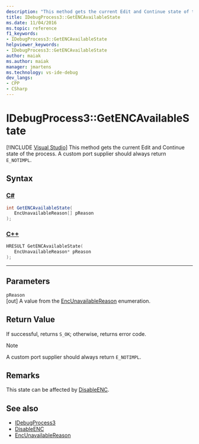 ```yaml
---
description: "This method gets the current Edit and Continue state of the process."
title: IDebugProcess3::GetENCAvailableState
ms.date: 11/04/2016
ms.topic: reference
f1_keywords:
- IDebugProcess3::GetENCAvailableState
helpviewer_keywords:
- IDebugProcess3::GetENCAvailableState
author: maiak
ms.author: maiak
manager: jmartens
ms.technology: vs-ide-debug
dev_langs:
- CPP
- CSharp
---
```

# IDebugProcess3::GetENCAvailableState

 [!INCLUDE [Visual Studio](~/includes/applies-to-version/vs-windows-only.md)]
This method gets the current Edit and Continue state of the process. A custom port supplier should always return `E_NOTIMPL`.

## Syntax

### [C#](#tab/csharp)
```csharp
int GetENCAvailableState(
   EncUnavailableReason[] pReason
);
```
### [C++](#tab/cpp)
```cpp
HRESULT GetENCAvailableState(
   EncUnavailableReason* pReason
);
```
---

## Parameters
`pReason`\
[out] A value from the [EncUnavailableReason](../../../extensibility/debugger/reference/encunavailablereason.md) enumeration.

## Return Value
 If successful, returns `S_OK`; otherwise, returns error code.

> [!NOTE]
> A custom port supplier should always return `E_NOTIMPL`.

## Remarks
 This state can be affected by [DisableENC](../../../extensibility/debugger/reference/idebugprocess3-disableenc.md).

## See also
- [IDebugProcess3](../../../extensibility/debugger/reference/idebugprocess3.md)
- [DisableENC](../../../extensibility/debugger/reference/idebugprocess3-disableenc.md)
- [EncUnavailableReason](../../../extensibility/debugger/reference/encunavailablereason.md)

